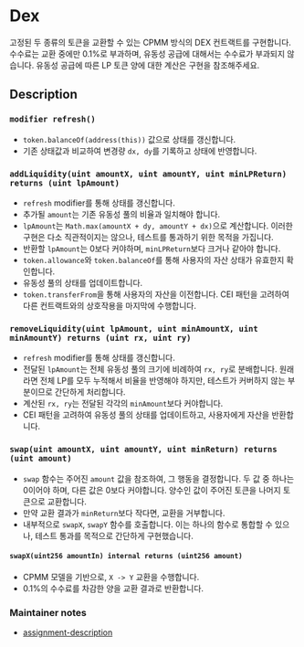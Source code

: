 # Dex

고정된 두 종류의 토큰을 교환할 수 있는 CPMM 방식의 DEX 컨트랙트를 구현합니다.
수수료는 교환 중에만 0.1%로 부과하며, 유동성 공급에 대해서는 수수료가 부과되지 않습니다.
유동성 공급에 따른 LP 토큰 양에 대한 계산은 구현을 참조해주세요.

## Description

### `modifier refresh()`

- `token.balanceOf(address(this))` 값으로 상태를 갱신합니다.
- 기존 상태값과 비교하여 변경량 `dx, dy`를 기록하고 상태에 반영합니다.

### `addLiquidity(uint amountX, uint amountY, uint minLPReturn) returns (uint lpAmount)`

- `refresh` modifier를 통해 상태를 갱신합니다.
- 추가될 `amount`는 기존 유동성 풀의 비율과 일치해야 합니다.
- `lpAmount`는 `Math.max(amountX + dy, amountY + dx)`으로 계산합니다. 이러한 구현은 다소 직관적이지는 않으나, 테스트를 통과하기 위한 목적을 가집니다.
- 반환할 `lpAmount`는 0보다 커야하며, `minLPReturn`보다 크거나 같아야 합니다.
- `token.allowance`와 `token.balanceOf`를 통해 사용자의 자산 상태가 유효한지 확인합니다.
- 유동성 풀의 상태를 업데이트합니다.
- `token.transferFrom`을 통해 사용자의 자산을 이전합니다. CEI 패턴을 고려하여 다른 컨트랙트와의 상호작용을 마지막에 수행합니다.

### `removeLiquidity(uint lpAmount, uint minAmountX, uint minAmountY) returns (uint rx, uint ry)`

- `refresh` modifier를 통해 상태를 갱신합니다.
- 전달된 `lpAmount`는 전체 유동성 풀의 크기에 비례하여 `rx, ry`로 분배합니다. 원래라면 전체 LP를 모두 누적해서 비율을 반영해야 하지만, 테스트가 커버하지 않는 부분이므로 간단하게 처리합니다.
- 계산된 `rx, ry`는 전달된 각각의 `minAmount`보다 커야합니다.
- CEI 패턴을 고려하여 유동성 풀의 상태를 업데이트하고, 사용자에게 자산을 반환합니다.

### `swap(uint amountX, uint amountY, uint minReturn) returns (uint amount)`

- `swap` 함수는 주어진 `amount` 값을 참조하여, 그 행동을 결정합니다. 두 값 중 하나는 0이어야 하며, 다른 값은 0보다 커야합니다. 양수인 값이 주어진 토큰을 나머지 토큰으로 교환합니다.
- 만약 교환 결과가 `minReturn`보다 작다면, 교환을 거부합니다.
- 내부적으로 `swapX`, `swapY` 함수를 호출합니다. 이는 하나의 함수로 통합할 수 있으나, 테스트 통과를 목적으로 간단하게 구현했습니다.

#### `swapX(uint256 amountIn) internal returns (uint256 amount)`

- CPMM 모델을 기반으로, `X -> Y` 교환을 수행합니다.
- 0.1%의 수수료를 차감한 양을 교환 결과로 반환합니다.

### Maintainer notes

- [assignment-description](https://docs.google.com/document/d/1Q7QQe-ts4imDnLM9qq4Ca5OTKHPd3KExOdBMjFv9S7Y)
